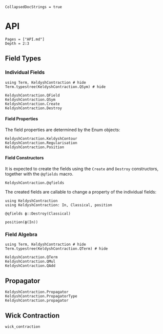 ```@meta
CollapsedDocStrings = true
```

# API

```@contents
Pages = ["API.md"]
Depth = 2:3
```

## Field Types

### Individual Fields

```@example API
using Term, KeldyshContraction # hide
Term.typestree(KeldyshContraction.QSym) # hide
```

```@docs
KeldyshContraction.QField
KeldyshContraction.QSym
KeldyshContraction.Create
KeldyshContraction.Destroy
```

#### Field Properties

The field properties are determined by the Enum objects:

```@docs
KeldyshContraction.KeldyshContour
KeldyshContraction.Regularisation
KeldyshContraction.Position
```

#### Field Constructors

It is expected to create the fields using the `Create` and `Destroy` constructors, together with the `@qfields` macro.

```@docs
KeldyshContraction.@qfields
```

The created fields are callable to change a property of the individual fields:

```@example API
using KeldyshContraction
using KeldyshContraction: In, Classical, position

@qfields ϕ::Destroy(Classical) 

position(ϕ(In))
```

### Field Algebra

```@example API
using Term, KeldyshContraction # hide
Term.typestree(KeldyshContraction.QTerm) # hide
```

```@docs
KeldyshContraction.QTerm
KeldyshContraction.QMul
KeldyshContraction.QAdd
```

## Propagator

```@docs
KeldyshContraction.Propagator
KeldyshContraction.PropagatorType
KeldyshContraction.propagator
```

## Wick Contraction
  
```@docs
wick_contraction
```
